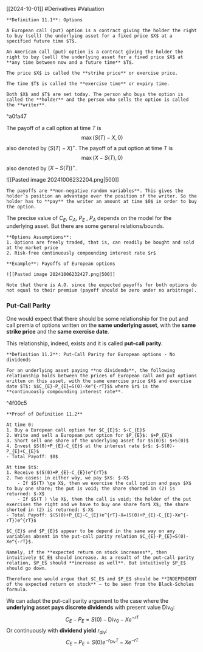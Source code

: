[[2024-10-01]] #Derivatives #Valuation 

```ad-important
**Definition 11.1**: Options

A European call (put) option is a contract giving the holder the right to buy (sell) the underlying asset for a fixed price $X$ at a specified future time $T$.

An American call (put) option is a contract giving the holder the right to buy (sell) the underlying asset for a fixed price $X$ at **any time between now and a future time** $T$.

The price $X$ is called the **strike price** or exercise price.

The time $T$ is called the **exercise time** or expiry time.

Both $X$ and $T$ are set today. The person who buys the option is called the **holder** and the person who sells the option is called the **writer**.
```

^a0fa47

The payoff of a call option at time $T$ is $$\max(S(T)-X,0)$$ also denoted by $(S(T)-X)^+$. The payoff of a put option at time $T$ is $$\max(X-S(T),0)$$ also denoted by $(X-S(T))^{+}$.

![[Pasted image 20241006232204.png|500]]

```ad-note
The payoffs are **non-negative random variables**. This gives the holder’s position an advantage over the position of the writer. So the holder has to **pay** the writer an amount at time $0$ in order to buy the option.
```

The precise value of $C_E$, $C_A$, $P_E$ , $P_A$ depends on the model for the underlying asset. But there are some general relations/bounds.

```ad-important
**Options Assumptions**:
1. Options are freely traded, that is, can readily be bought and sold at the market price
2. Risk-free continuously compounding interest rate $r$
```

```ad-example
**Example**: Payoffs of European options

![[Pasted image 20241006232427.png|500]]

Note that there is A.O. since the expected payoffs for both options do not equal to their premium (payoff should be zero under no arbitrage).

```

### Put-Call Parity
One would expect that there should be some relationship for the put and call premia of options written on the **same underlying asset**, with the **same strike price** and the **same exercise date**.

This relationship, indeed, exists and it is called **put-call parity**.

```ad-important
**Definition 11.2**: Put-Call Parity for European options - No dividends

For an underlying asset paying **no dividends**, the following relationship holds between the prices of European call and put options written on this asset, with the same exercise price $X$ and exercise date $T$: $$C_{E}-P_{E}=S(0)-Xe^{-rT}$$ where $r$ is the **continuously compounding interest rate**.
```

^4f00c5

```ad-note
**Proof of Definition 11.2**

At time 0:
1. Buy a European call option for $C_{E}$: $-C_{E}$
2. Write and sell a European put option for $P_{E}$: $+P_{E}$
3. Short sell one share of the underlying asset for $S(0)$: $+S(0)$
4. Invest $S(0)+P_{E}-C_{E}$ at the interest rate $r$: $-S(0)-P_{E}+C_{E}$
- Total Payoff: $0$

At time $t$:
1. Receive $(S(0)+P_{E}-C_{E})e^{rT}$
2. Two cases: in either way, we pay $X$: $-X$
	- If $S(T) \ge X$, then we exercise the call option and pays $X$ to buy one share; the put is void; the share shorted in (2) is returned: $-X$
	- If $S(T ) \le X$, then the call is void; the holder of the put exercises the right and we have to buy one share for$ X$; the share shorted in (2) is returned: $-X$
- Total Payoff: $(S(0)+P_{E}-C_{E})e^{rT}-X=(S(0)+P_{E}-C_{E}-Xe^{-rT})e^{rT}$
```

```ad-note
$C_{E}$ and $P_{E}$ appear to be depend in the same way on any variables absent in the put-call parity relation $C_{E}-P_{E}=S(0)-Xe^{-rT}$.

Namely, if the **expected return on stock increases**, then intuitively $C_E$ should increase. As a result of the put-call parity relation, $P_E$ should **increase as well**. But intuitively $P_E$ should go down. 

Therefore one would argue that $C_E$ and $P_E$ should be **INDEPENDENT of the expected return on stock** – to be seen from the Black-Scholes formula.
```

We can adapt the put-call parity argument to the case where the **underlying asset pays discrete dividends** with present value $\text{Div}_0$: $$C_{E}-P_{E}=S(0)-\text{Div}_{0}-Xe^{-rT}$$
Or continuously with **dividend yield** $r_{\text{div}}$: $$C_{E}-P_{E}=S(0)e^{-r_{\text{Div}}T}-Xe^{-rT}$$
